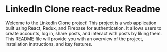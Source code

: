 # LinkedIn Clone react-redux Readme

Welcome to the LinkedIn Clone project! This project is a web application built using React, Redux, and Firebase for authentication. It allows users to create accounts, log in, share posts, and interact with posts by liking them. This README file will provide you with an overview of the project, installation instructions, and key features.
